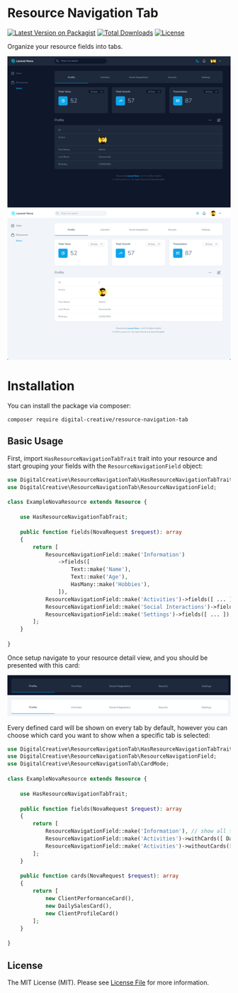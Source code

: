 # Resource Navigation Tab

[![Latest Version on Packagist](https://img.shields.io/packagist/v/digital-creative/resource-navigation-tab)](https://packagist.org/packages/digital-creative/resource-navigation-tab)
[![Total Downloads](https://img.shields.io/packagist/dt/digital-creative/resource-navigation-tab)](https://packagist.org/packages/digital-creative/resource-navigation-tab)
[![License](https://img.shields.io/packagist/l/digital-creative/resource-navigation-tab)](https://github.com/dcasia/resource-navigation-tab/blob/master/LICENSE)

Organize your resource fields into tabs.

![Resource Navigation Tab in Action](./screenshots/dark/demo-2.png#gh-dark-mode-only)
![Resource Navigation Tab in Action](./screenshots/light/demo-2.png#gh-light-mode-only)

# Installation

You can install the package via composer:

```shell
composer require digital-creative/resource-navigation-tab
```

## Basic Usage

First, import `HasResourceNavigationTabTrait` trait into your resource and start grouping your fields with
the `ResourceNavigationField` object:

```php
use DigitalCreative\ResourceNavigationTab\HasResourceNavigationTabTrait;
use DigitalCreative\ResourceNavigationTab\ResourceNavigationField;

class ExampleNovaResource extends Resource {
 
    use HasResourceNavigationTabTrait;

    public function fields(NovaRequest $request): array
    {
        return [
            ResourceNavigationField::make('Information')
                ->fields([
                    Text::make('Name'),
                    Text::make('Age'),
                    HasMany::make('Hobbies'),
                ]),
            ResourceNavigationField::make('Activities')->fields([ ... ]),
            ResourceNavigationField::make('Social Interactions')->fields([ ... ]),
            ResourceNavigationField::make('Settings')->fields([ ... ]),
        ];
    }

}
```

Once setup navigate to your resource detail view, and you should be presented with this card:

![Resource Navigation Tab in Action](./screenshots/dark/demo-1.png#gh-dark-mode-only)
![Resource Navigation Tab in Action](./screenshots/light/demo-1.png#gh-light-mode-only)

Every defined card will be shown on every tab by default, however you can choose which card you want to show when a
specific tab is selected:

```php
use DigitalCreative\ResourceNavigationTab\HasResourceNavigationTabTrait;
use DigitalCreative\ResourceNavigationTab\ResourceNavigationField;
use DigitalCreative\ResourceNavigationTab\CardMode;

class ExampleNovaResource extends Resource {

    use HasResourceNavigationTabTrait;
 
    public function fields(NovaRequest $request): array
    {
        return [
            ResourceNavigationField::make('Information'), // show all the available cards by default
            ResourceNavigationField::make('Activities')->withCards([ DailySalesCard::class, ClientProfileCard::class ]), // only show these cards when this tab is active
            ResourceNavigationField::make('Activities')->withoutCards([ ... ]), // hide all cards when this tab is active
        ];
    }

    public function cards(NovaRequest $request): array
    {
        return [
            new ClientPerformanceCard(),
            new DailySalesCard(),
            new ClientProfileCard()
        ];
    }

}
```

## License

The MIT License (MIT). Please see [License File](./LICENSE) for more information.

